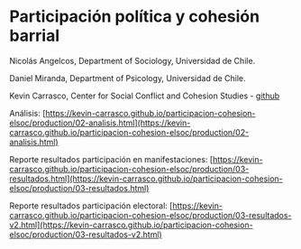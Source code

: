 # Participación política y cohesión barrial

Nicolás Angelcos, Department of Sociology, Universidad de Chile.

Daniel Miranda, Department of Psicology, Universidad de Chile.

Kevin Carrasco, Center for Social Conflict and Cohesion Studies - [github](https://github.com/kevin-carrasco)


Análisis: [https://kevin-carrasco.github.io/participacion-cohesion-elsoc/production/02-analisis.html](https://kevin-carrasco.github.io/participacion-cohesion-elsoc/production/02-analisis.html)

Reporte resultados participación en manifestaciones: [https://kevin-carrasco.github.io/participacion-cohesion-elsoc/production/03-resultados.html](https://kevin-carrasco.github.io/participacion-cohesion-elsoc/production/03-resultados.html)

Reporte resultados participación electoral: [https://kevin-carrasco.github.io/participacion-cohesion-elsoc/production/03-resultados-v2.html](https://kevin-carrasco.github.io/participacion-cohesion-elsoc/production/03-resultados-v2.html)
